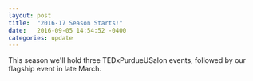```yaml
---
layout: post
title:  "2016-17 Season Starts!"
date:   2016-09-05 14:54:52 -0400
categories: update
---
```


This season we'll hold three TEDxPurdueUSalon events, followed by our flagship event in late March. 

